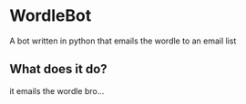 # WordleBot
A bot written in python that emails the wordle to an email list
## What does it do?
it emails the wordle bro...
